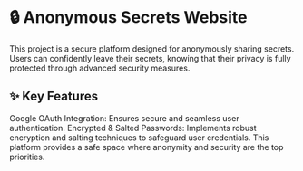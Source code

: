 # 🔒 Anonymous Secrets Website
This project is a secure platform designed for anonymously sharing secrets. Users can confidently leave their secrets, knowing that their privacy is fully protected through advanced security measures.

## ✨ Key Features
Google OAuth Integration: Ensures secure and seamless user authentication.
Encrypted & Salted Passwords: Implements robust encryption and salting techniques to safeguard user credentials.
This platform provides a safe space where anonymity and security are the top priorities.
